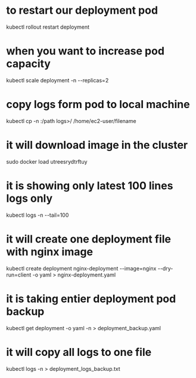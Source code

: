 # to restart our deployment pod
kubectl rollout restart deployment <deployment-pod>
                                      
# when you want to increase pod capacity 
kubectl scale deployment <deployment-pod> -n <namespace> --replicas=2
                                  
# copy logs form pod to local machine
kubectl cp -n <namespace> <pod-name>:/path logs>/ /home/ec2-user/filename 
                                                                              
# it will download image in the cluster 
sudo docker load <image-name>utreesrydtrftuy  
                                                    
# it is showing only latest 100 lines logs only 
kubectl logs <pod-name> -n <namespace> --tail=100        
   
# it will create one deployment file with nginx image
kubectl create deployment nginx-deployment --image=nginx  --dry-run=client -o yaml > nginx-deployment.yaml

# it is taking entier deployment pod backup 
kubectl get deployment <deployment-pod> -o yaml -n <namespace> > deployment_backup.yaml                      
                                        
# it will copy all logs to one file
kubectl logs <pod-name> -n <namespace> > deployment_logs_backup.txt 
